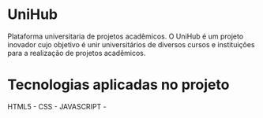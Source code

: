 ﻿# UniHub
Plataforma universitaria de projetos acadêmicos.
O UniHub é um projeto inovador cujo objetivo é unir universitários de diversos cursos e instituições
para a realização de projetos acadêmicos.

# Tecnologias aplicadas no projeto
HTML5 - 
CSS -
JAVASCRIPT - 
